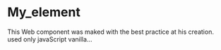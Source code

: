 # My_element
This Web component was maked with the best practice at his creation. used only javaScript vanilla...
